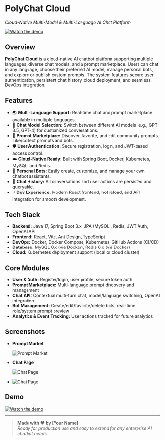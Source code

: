 # PolyChat Cloud  
_Cloud-Native Multi-Model & Multi-Language AI Chat Platform_

[![Watch the demo](https://img.youtube.com/vi/Qd9pAQMy3Hg/hqdefault.jpg)](https://www.youtube.com/watch?v=Qd9pAQMy3Hg)

## Overview

**PolyChat Cloud** is a cloud-native AI chatbot platform supporting multiple languages, diverse chat models, and a prompt marketplace. Users can chat in any language, choose their preferred AI model, manage personal bots, and explore or publish custom prompts. The system features secure user authentication, persistent chat history, cloud deployment, and seamless DevOps integration.

## Features

- 🌏 **Multi-Language Support:** Real-time chat and prompt marketplace available in multiple languages.
- 🤖 **Chat Model Selection:** Switch between different AI models (e.g., GPT-3.5, GPT-4) for customized conversations.
- 🏪 **Prompt Marketplace:** Discover, favorite, and edit community prompts. Like/collect prompts and bots.
- 🛡️ **User Authentication:** Secure registration, login, and JWT-based access control.
- ☁️ **Cloud-Native Ready:** Built with Spring Boot, Docker, Kubernetes, MySQL, and Redis.
- 💬 **Personal Bots:** Easily create, customize, and manage your own chatbot assistants.
- 📝 **Chat History:** All conversations and user actions are persisted and queryable.
- ⚡ **Dev Experience:** Modern React frontend, hot reload, and API integration for smooth development.

## Tech Stack

- **Backend:** Java 17, Spring Boot 3.x, JPA (MySQL), Redis, JWT Auth, OpenAI API
- **Frontend:** React, Vite, Ant Design, TypeScript
- **DevOps:** Docker, Docker Compose, Kubernetes, GitHub Actions (CI/CD)
- **Database:** MySQL 8.x (via Docker), Redis 6.x (via Docker)
- **Cloud:** Kubernetes deployment support (local or cloud cluster)

## Core Modules

- **User & Auth:** Register/login, user profile, secure token auth
- **Prompt Marketplace:** Multi-language prompt discovery and management
- **Chat API:** Contextual multi-turn chat, model/language switching, OpenAI integration
- **Bot Management:** Create/edit/favorite/delete bots, real-time role/system prompt preview
- **Analytics & Event Tracking:** User actions tracked for future analytics

## Screenshots

- **Prompt Market**
  
  ![Prompt Market](https://github.com/Islene888/flow_mock/assets/93449397/9b4e7d8b-77f2-48ef-afe1-0b2c359da93a)

- **Chat Page**
  
  ![Chat Page](https://github.com/Islene888/flow_mock/assets/93449397/09ae95f5-1659-4237-86d1-3ea9d3e2254c)

- ![Chat Page](https://user-images.githubusercontent.com/your-screenshot2.png)

## Demo

[![Watch the demo](https://img.youtube.com/vi/Qd9pAQMy3Hg/hqdefault.jpg)](https://www.youtube.com/watch?v=Qd9pAQMy3Hg)

---

> **Made with ❤️ by [Your Name]**  
> *Ready for production use and easy to extend for any enterprise AI chatbot needs.*


